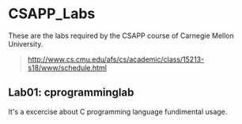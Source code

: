 # CSAPP_Labs
These are the labs required by the CSAPP course of Carnegie Mellon University.
> http://www.cs.cmu.edu/afs/cs/academic/class/15213-s18/www/schedule.html

## Lab01: cprogramminglab
It's a excercise about C programming language fundimental usage.
